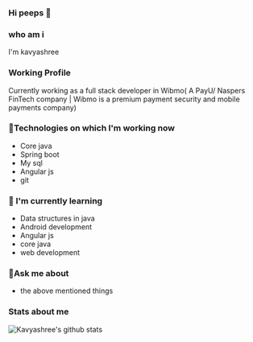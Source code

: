 ### Hi peeps 👋

<!--
**Kavyashree99/Kavyashree99** is a ✨ _special_ ✨ repository because its `README.md` (this file) appears on your GitHub profile.

Here are some ideas to get you started:

- 🔭 I’m currently working on ...
- 🌱 I’m currently learning ...
- 👯 I’m looking to collaborate on ...
- 🤔 I’m looking for help with ...
- 💬 Ask me about ...
- 📫 How to reach me: ...
- 😄 Pronouns: ...
- ⚡ Fun fact: ...
-->
### who am i
I'm kavyashree
###  Working Profile
Currently working as a full stack developer in Wibmo( A PayU/ Naspers FinTech company | Wibmo is a premium payment security and mobile payments company)

### 🔭Technologies on which I'm working now
- Core java
- Spring boot
- My sql
- Angular js
- git

### 🌱 I'm currently learning
- Data structures in java
- Android development
- Angular js
- core java
- web development

### 💬Ask me about
- the above mentioned things

### Stats about me
![Kavyashree's github stats](https://github-readme-stats.vercel.app/api?username=Kavyashree99&show_icons=true&theme=radical)
